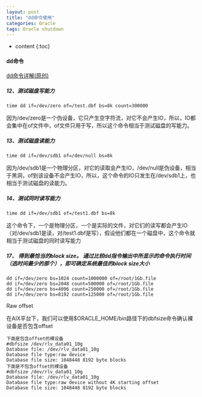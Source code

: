 ```yaml
---
layout: post
title: "dd命令使用"
categories: Oracle
tags: Oracle shutdown
---
```


* content
{:toc}

#### dd命令

[dd命令详解(原创)](http://czmmiao.iteye.com/blog/1748748)





##### 12、测试磁盘写能力

	time dd if=/dev/zero of=/test.dbf bs=8k count=300000

因为/dev/zero是一个伪设备，它只产生空字符流，对它不会产生IO，所以，IO都会集中在of文件中，of文件只用于写，所以这个命令相当于测试磁盘的写能力。

##### 13、测试磁盘读能力

	time dd if=/dev/sdb1 of=/dev/null bs=8k

因为/dev/sdb1是一个物理分区，对它的读取会产生IO，/dev/null是伪设备，相当于黑洞，of到该设备不会产生IO，所以，这个命令的IO只发生在/dev/sdb1上，也相当于测试磁盘的读能力。

##### 14、测试同时读写能力

	time dd if=/dev/sdb1 of=/test1.dbf bs=8k

这个命令下，一个是物理分区，一个是实际的文件，对它们的读写都会产生IO（对/dev/sdb1是读，对/test1.dbf是写），假设他们都在一个磁盘中，这个命令就相当于测试磁盘的同时读写能力 


##### 17、 得到最恰当的block size。 通过比较dd指令输出中所显示的命令执行时间（选时间最少的那个），即可确定系统最佳的block size大小

	dd if=/dev/zero bs=1024 count=1000000 of=/root/1Gb.file
	dd if=/dev/zero bs=2048 count=500000 of=/root/1Gb.file
	dd if=/dev/zero bs=4096 count=250000 of=/root/1Gb.file
	dd if=/dev/zero bs=8192 count=125000 of=/root/1Gb.file


Raw offset 

在AIX平台下，我们可以使用$ORACLE_HOME/bin路径下的dbfsize命令确认裸设备是否包含offset

	下面是包含offset的裸设备
	#dbfsize /dev/rlv_data01_10g
	Database file: /dev/rlv_data01_10g
	Database file type:raw device
	Database file size: 1048448 8192 byte blocks
	下面是不包含offset的裸设备
	#dbfsize /dev/rlv_data01_10g
	Database file: /dev/rlv_data01_10g
	Database file type:raw device without 4K starting offset
	Database file size: 1048448 8192 byte blocks







